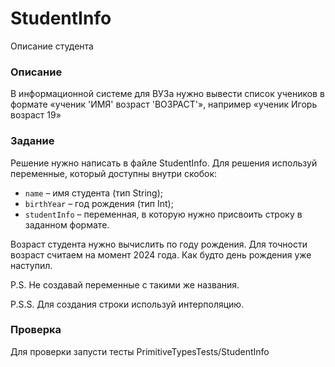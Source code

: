 # StudentInfo

Описание студента

### Описание

В информационной системе для ВУЗа нужно вывести список учеников в формате
«ученик 'ИМЯ' возраст 'ВОЗРАСТ'», например «ученик Игорь возраст 19»

### Задание 

Решение нужно написать в файле StudentInfo. Для решения используй переменные, который доступны внутри скобок: 
- `name` – имя студента (тип String);
- `birthYear` – год рождения (тип Int);
- `studentInfo` – переменная, в которую нужно присвоить строку в заданном формате. 
 
Возраст студента нужно вычислить по году рождения. Для точности возраст считаем на момент 2024 года. Как будто день рождения уже наступил. 
 
P.S. Не создавай переменные с такими же названия. 
 
P.S.S. Для создания строки используй интерполяцию.   

### Проверка

Для проверки запусти тесты PrimitiveTypesTests/StudentInfo

